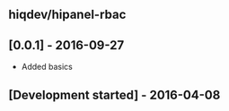 hiqdev/hipanel-rbac
-------------------

## [0.0.1] - 2016-09-27

- Added basics

## [Development started] - 2016-04-08
